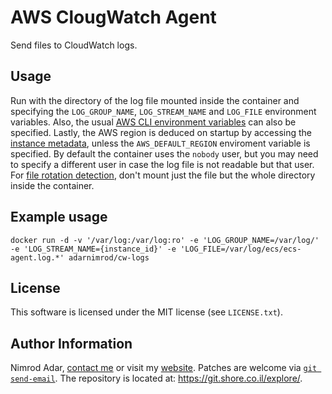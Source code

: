 # AWS ClougWatch Agent

Send files to CloudWatch logs.

## Usage

Run with the directory of the log file mounted inside the container and
specifying the `LOG_GROUP_NAME`, `LOG_STREAM_NAME` and `LOG_FILE` environment
variables. Also, the usual [AWS CLI environment
variables](https://docs.aws.amazon.com/cli/latest/userguide/cli-configure-envvars.html)
can also be specified. Lastly, the AWS region is deduced on startup by accessing
the [instance
metadata](https://docs.aws.amazon.com/AWSEC2/latest/UserGuide/ec2-instance-metadata.html#instancedata-data-retrieval),
unless the `AWS_DEFAULT_REGION` enviroment variable is specified. By default the
container uses the `nobody` user, but you may need to specify a different user
in case the log file is not readable but that user. For [file rotation
detection](https://docs.aws.amazon.com/AmazonCloudWatch/latest/logs/AgentReference.html#agent-faq),
don't mount just the file but the whole directory inside the container.

## Example usage

```
docker run -d -v '/var/log:/var/log:ro' -e 'LOG_GROUP_NAME=/var/log/' -e 'LOG_STREAM_NAME={instance_id}' -e 'LOG_FILE=/var/log/ecs/ecs-agent.log.*' adarnimrod/cw-logs
```

## License

This software is licensed under the MIT license (see `LICENSE.txt`).

## Author Information

Nimrod Adar, [contact me](mailto:nimrod@shore.co.il) or visit my [website](
https://www.shore.co.il/). Patches are welcome via [`git send-email`](
http://git-scm.com/book/en/v2/Git-Commands-Email). The repository is located
at: <https://git.shore.co.il/explore/>.

